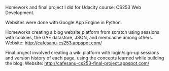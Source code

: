 Homework and final project I did for Udacity course: CS253 Web Development.

Websites were done with Google App Engine in Python.

Homeworks  creating a blog website platform from scratch using sessions with cookies, the GAE datastore, JSON, and memcache among others.
	Website: http://cafesanu-cs253.appspot.com/

Final project involved creating a wiki platform with login/sign-up sessions and version history of each page, using the concepts learned while building the blog.
	Website: http://cafesanu-cs253-final-project.appspot.com/


